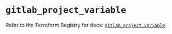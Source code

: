 # `gitlab_project_variable`

Refer to the Terraform Registry for docs: [`gitlab_project_variable`](https://registry.terraform.io/providers/gitlabhq/gitlab/17.8.0/docs/resources/project_variable).
